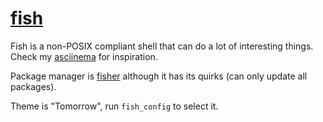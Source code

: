 # [fish](http://fishshell.com/)

Fish is a non-POSIX compliant shell that can do a lot of interesting things.
Check my [asciinema](https://asciinema.org/~vazae) for inspiration.

Package manager is [fisher](https://github.com/jorgebucaran/fisher)
although it has its quirks (can only update all packages).

Theme is "Tomorrow", run `fish_config` to select it.
